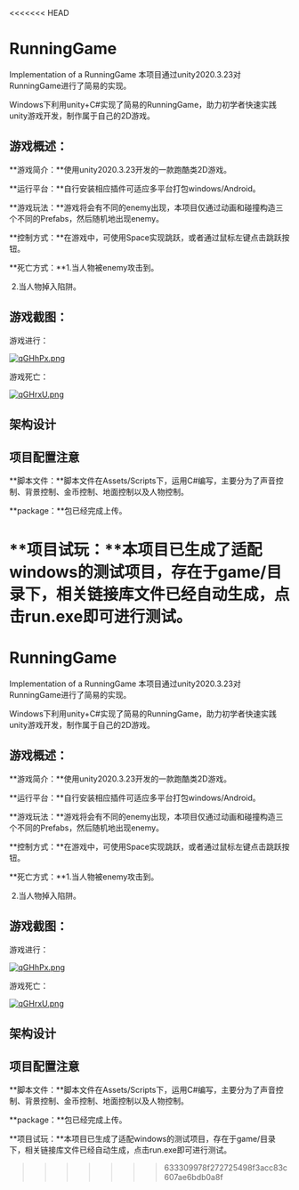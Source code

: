 <<<<<<< HEAD
# RunningGame
Implementation of a RunningGame
本项目通过unity2020.3.23对RunningGame进行了简易的实现。

Windows下利用unity+C#实现了简易的RunningGame，助力初学者快速实践unity游戏开发，制作属于自己的2D游戏。

## 游戏概述：

**游戏简介：**使用unity2020.3.23开发的一款跑酷类2D游戏。

**运行平台：**自行安装相应插件可适应多平台打包windows/Android。

**游戏玩法：**游戏将会有不同的enemy出现，本项目仅通过动画和碰撞构造三个不同的Prefabs，然后随机地出现enemy。

**控制方式：**在游戏中，可使用Space实现跳跃，或者通过鼠标左键点击跳跃按钮。

**死亡方式：**1.当人物被enemy攻击到。

​					2.当人物掉入陷阱。

## 游戏截图：

游戏进行：

[![qGHhPx.png](https://s1.ax1x.com/2022/03/24/qGHhPx.png)](https://imgtu.com/i/qGHhPx)

游戏死亡：

[![qGHrxU.png](https://s1.ax1x.com/2022/03/24/qGHrxU.png)](https://imgtu.com/i/qGHrxU)

## 架构设计

## 项目配置注意

**脚本文件：**脚本文件在Assets/Scripts下，运用C#编写，主要分为了声音控制、背景控制、金币控制、地面控制以及人物控制。

**package：**包已经完成上传。

**项目试玩：**本项目已生成了适配windows的测试项目，存在于game/目录下，相关链接库文件已经自动生成，点击run.exe即可进行测试。
=======
# RunningGame
Implementation of a RunningGame
本项目通过unity2020.3.23对RunningGame进行了简易的实现。

Windows下利用unity+C#实现了简易的RunningGame，助力初学者快速实践unity游戏开发，制作属于自己的2D游戏。

## 游戏概述：

**游戏简介：**使用unity2020.3.23开发的一款跑酷类2D游戏。

**运行平台：**自行安装相应插件可适应多平台打包windows/Android。

**游戏玩法：**游戏将会有不同的enemy出现，本项目仅通过动画和碰撞构造三个不同的Prefabs，然后随机地出现enemy。

**控制方式：**在游戏中，可使用Space实现跳跃，或者通过鼠标左键点击跳跃按钮。

**死亡方式：**1.当人物被enemy攻击到。

​					2.当人物掉入陷阱。

## 游戏截图：

游戏进行：

[![qGHhPx.png](https://s1.ax1x.com/2022/03/24/qGHhPx.png)](https://imgtu.com/i/qGHhPx)

游戏死亡：

[![qGHrxU.png](https://s1.ax1x.com/2022/03/24/qGHrxU.png)](https://imgtu.com/i/qGHrxU)

## 架构设计

## 项目配置注意

**脚本文件：**脚本文件在Assets/Scripts下，运用C#编写，主要分为了声音控制、背景控制、金币控制、地面控制以及人物控制。

**package：**包已经完成上传。

**项目试玩：**本项目已生成了适配windows的测试项目，存在于game/目录下，相关链接库文件已经自动生成，点击run.exe即可进行测试。
>>>>>>> 633309978f272725498f3acc83c607ae6bdb0a8f
